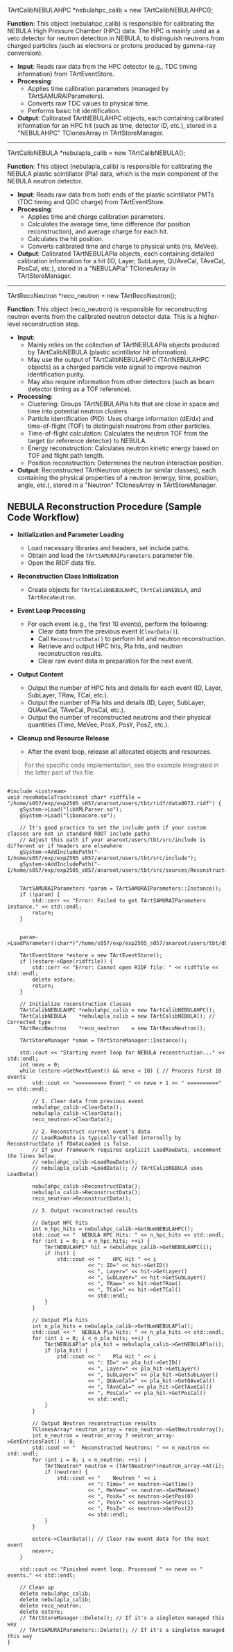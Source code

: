 TArtCalibNEBULAHPC *nebulahpc_calib = new TArtCalibNEBULAHPC();

**Function**: This object (nebulahpc_calib) is responsible for calibrating the NEBULA High Pressure Chamber (HPC) data. The HPC is mainly used as a veto detector for neutron detection in NEBULA, to distinguish neutrons from charged particles (such as electrons or protons produced by gamma-ray conversion).

- **Input**: Reads raw data from the HPC detector (e.g., TDC timing information) from TArtEventStore.
- **Processing**:
  - Applies time calibration parameters (managed by TArtSAMURAIParameters).
  - Converts raw TDC values to physical time.
  - Performs basic hit identification.
- **Output**: Calibrated TArtNEBULAHPC objects, each containing calibrated information for an HPC hit (such as time, detector ID, etc.), stored in a "NEBULAHPC" TClonesArray in TArtStoreManager.

---

TArtCalibNEBULA *nebulapla_calib = new TArtCalibNEBULA();

**Function**: This object (nebulapla_calib) is responsible for calibrating the NEBULA plastic scintillator (Pla) data, which is the main component of the NEBULA neutron detector.

- **Input**: Reads raw data from both ends of the plastic scintillator PMTs (TDC timing and QDC charge) from TArtEventStore.
- **Processing**:
  - Applies time and charge calibration parameters.
  - Calculates the average time, time difference (for position reconstruction), and average charge for each hit.
  - Calculates the hit position.
  - Converts calibrated time and charge to physical units (ns, MeVee).
- **Output**: Calibrated TArtNEBULAPla objects, each containing detailed calibration information for a hit (ID, Layer, SubLayer, QUAveCal, TAveCal, PosCal, etc.), stored in a "NEBULAPla" TClonesArray in TArtStoreManager.

---

TArtRecoNeutron *reco_neutron = new TArtRecoNeutron();

**Function**: This object (reco_neutron) is responsible for reconstructing neutron events from the calibrated neutron detector data. This is a higher-level reconstruction step.

- **Input**:
  - Mainly relies on the collection of TArtNEBULAPla objects produced by TArtCalibNEBULA (plastic scintillator hit information).
  - May use the output of TArtCalibNEBULAHPC (TArtNEBULAHPC objects) as a charged particle veto signal to improve neutron identification purity.
  - May also require information from other detectors (such as beam detector timing as a TOF reference).
- **Processing**:
  - Clustering: Groups TArtNEBULAPla hits that are close in space and time into potential neutron clusters.
  - Particle identification (PID): Uses charge information (dE/dx) and time-of-flight (TOF) to distinguish neutrons from other particles.
  - Time-of-flight calculation: Calculates the neutron TOF from the target (or reference detector) to NEBULA.
  - Energy reconstruction: Calculates neutron kinetic energy based on TOF and flight path length.
  - Position reconstruction: Determines the neutron interaction position.
- **Output**: Reconstructed TArtNeutron objects (or similar classes), each containing the physical properties of a neutron (energy, time, position, angle, etc.), stored in a "Neutron" TClonesArray in TArtStoreManager.

## NEBULA Reconstruction Procedure (Sample Code Workflow)

- **Initialization and Parameter Loading**
  - Load necessary libraries and headers, set include paths.
  - Obtain and load the `TArtSAMURAIParameters` parameter file.
  - Open the RIDF data file.

- **Reconstruction Class Initialization**
  - Create objects for `TArtCalibNEBULAHPC`, `TArtCalibNEBULA`, and `TArtRecoNeutron`.

- **Event Loop Processing**
  - For each event (e.g., the first 10 events), perform the following:
    - Clear data from the previous event (`ClearData()`).
    - Call `ReconstructData()` to perform hit and neutron reconstruction.
    - Retrieve and output HPC hits, Pla hits, and neutron reconstruction results.
    - Clear raw event data in preparation for the next event.

- **Output Content**
  - Output the number of HPC hits and details for each event (ID, Layer, SubLayer, TRaw, TCal, etc.).
  - Output the number of Pla hits and details (ID, Layer, SubLayer, QUAveCal, TAveCal, PosCal, etc.).
  - Output the number of reconstructed neutrons and their physical quantities (Time, MeVee, PosX, PosY, PosZ, etc.).

- **Cleanup and Resource Release**
  - After the event loop, release all allocated objects and resources.

> For the specific code implementation, see the example integrated in the latter part of this file.

```

#include <iostream>
void recoNebulaTrack(const char* ridffile = "/home/s057/exp/exp2505_s057/anaroot/users/tbt/ridf/data0073.ridf") {
    gSystem->Load("libXMLParser.so");
    gSystem->Load("libanacore.so");

    // It's good practice to set the include path if your custom classes are not in standard ROOT include paths
    // Adjust this path if your anaroot/users/tbt/src/include is different or if headers are elsewhere
    gSystem->AddIncludePath("-I/home/s057/exp/exp2505_s057/anaroot/users/tbt/src/include");
    gSystem->AddIncludePath("-I/home/s057/exp/exp2505_s057/anaroot/users/tbt/src/sources/Reconstruction/SAMURAI/include");


    TArtSAMURAIParameters *param = TArtSAMURAIParameters::Instance();
    if (!param) {
        std::cerr << "Error: Failed to get TArtSAMURAIParameters instance." << std::endl;
        return;
    }


    param->LoadParameter((char*)"/home/s057/exp/exp2505_s057/anaroot/users/tbt/db/NEBULA.2023_7_6.xml"); 

    TArtEventStore *estore = new TArtEventStore();
    if (!estore->Open(ridffile)) {
        std::cerr << "Error: Cannot open RIDF file: " << ridffile << std::endl;
        delete estore;
        return;
    }

    // Initialize reconstruction classes
    TArtCalibNEBULAHPC *nebulahpc_calib = new TArtCalibNEBULAHPC();
    TArtCalibNEBULA    *nebulapla_calib = new TArtCalibNEBULA(); // Corrected type
    TArtRecoNeutron    *reco_neutron    = new TArtRecoNeutron();

    TArtStoreManager *sman = TArtStoreManager::Instance();

    std::cout << "Starting event loop for NEBULA reconstruction..." << std::endl;
    int neve = 0;
    while (estore->GetNextEvent() && neve < 10) { // Process first 10 events
        std::cout << "========== Event " << neve + 1 << " ==========" << std::endl;

        // 1. Clear data from previous event
        nebulahpc_calib->ClearData();
        nebulapla_calib->ClearData(); 
        reco_neutron->ClearData();

        // 2. Reconstruct current event's data
        // LoadRawData is typically called internally by ReconstructData if fDataLoaded is false.
        // If your framework requires explicit LoadRawData, uncomment the lines below.
        // nebulahpc_calib->LoadRawData(); 
        // nebulapla_calib->LoadData(); // TArtCalibNEBULA uses LoadData()

        nebulahpc_calib->ReconstructData();
        nebulapla_calib->ReconstructData(); 
        reco_neutron->ReconstructData();

        // 3. Output reconstructed results

        // Output HPC hits
        int n_hpc_hits = nebulahpc_calib->GetNumNEBULAHPC();
        std::cout << "  NEBULA HPC Hits: " << n_hpc_hits << std::endl;
        for (int i = 0; i < n_hpc_hits; ++i) {
            TArtNEBULAHPC* hit = nebulahpc_calib->GetNEBULAHPC(i);
            if (hit) {
                std::cout << "    HPC Hit " << i
                          << ": ID=" << hit->GetID()
                          << ", Layer=" << hit->GetLayer()
                          << ", SubLayer=" << hit->GetSubLayer()
                          << ", TRaw=" << hit->GetTRaw()
                          << ", TCal=" << hit->GetTCal()
                          << std::endl;
            }
        }

        // Output Pla hits
        int n_pla_hits = nebulapla_calib->GetNumNEBULAPla();
        std::cout << "  NEBULA Pla Hits: " << n_pla_hits << std::endl;
        for (int i = 0; i < n_pla_hits; ++i) {
            TArtNEBULAPla* pla_hit = nebulapla_calib->GetNEBULAPla(i);
            if (pla_hit) {
                std::cout << "    Pla Hit " << i
                          << ": ID=" << pla_hit->GetID()
                          << ", Layer=" << pla_hit->GetLayer()
                          << ", SubLayer=" << pla_hit->GetSubLayer()
                          << ", QUAveCal=" << pla_hit->GetQAveCal()
                          << ", TAveCal=" << pla_hit->GetTAveCal()
                          << ", PosCal=" << pla_hit->GetPosCal()
                          << std::endl;
            }
        }

        // Output Neutron reconstruction results
        TClonesArray* neutron_array = reco_neutron->GetNeutronArray();
        int n_neutron = neutron_array ? neutron_array->GetEntriesFast() : 0;
        std::cout << "  Reconstructed Neutrons: " << n_neutron << std::endl;
        for (int i = 0; i < n_neutron; ++i) {
            TArtNeutron* neutron = (TArtNeutron*)neutron_array->At(i);
            if (neutron) {
                std::cout << "    Neutron " << i
                          << ": Time=" << neutron->GetTime()
                          << ", MeVee=" << neutron->GetMeVee()
                          << ", PosX=" << neutron->GetPos(0)
                          << ", PosY=" << neutron->GetPos(1)
                          << ", PosZ=" << neutron->GetPos(2)
                          << std::endl;
            }
        }

        estore->ClearData(); // Clear raw event data for the next event
        neve++;
    }

    std::cout << "Finished event loop. Processed " << neve << " events." << std::endl;

    // Clean up
    delete nebulahpc_calib;
    delete nebulapla_calib;
    delete reco_neutron;
    delete estore;
    // TArtStoreManager::Delete(); // If it's a singleton managed this way
    // TArtSAMURAIParameters::Delete(); // If it's a singleton managed this way
}
```
